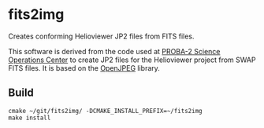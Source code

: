 # fits2img
Creates conforming Helioviewer JP2 files from FITS files.

This software is derived from the code used at [PROBA-2 Science Operations Center](http://proba2.oma.be) to create JP2 files for the Helioviewer project from SWAP FITS files. It is based on the [OpenJPEG](http://www.openjpeg.org) library.

## Build

```
cmake ~/git/fits2img/ -DCMAKE_INSTALL_PREFIX=~/fits2img
make install
```
